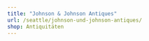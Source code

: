 ```yaml
---
title: "Johnson & Johnson Antiques"
url: /seattle/johnson-und-johnson-antiques/
shop: Antiquitäten
---
```


